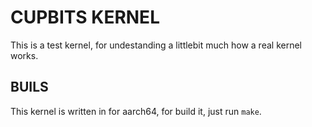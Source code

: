 # CUPBITS KERNEL

This is a test kernel, for undestanding a littlebit much how a real kernel works.

## BUILS

This kernel is written in for aarch64, for build it, just run ```make```.
